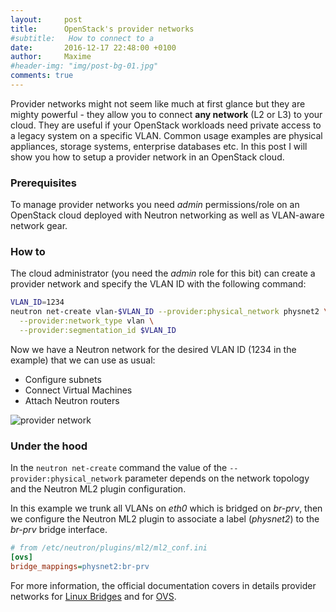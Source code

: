 ```yaml
---
layout:     post
title:      OpenStack's provider networks
#subtitle:   How to connect to a
date:       2016-12-17 22:48:00 +0100
author:     Maxime
#header-img: "img/post-bg-01.jpg"
comments: true
---
```


Provider networks might not seem like much at first glance but they are mighty powerful - they allow you to connect **any network** (L2 or L3) to your cloud. They are useful if your OpenStack workloads need private access to a legacy system on a specific VLAN. Common usage examples are physical appliances, storage systems, enterprise databases etc.
In this post I will show you how to setup a provider network in an OpenStack cloud.

### Prerequisites

To manage provider networks you need *admin* permissions/role on an OpenStack cloud deployed with Neutron networking as well as VLAN-aware network gear.

### How to

The cloud administrator (you need the *admin* role for this bit) can create a provider network and specify the VLAN ID with the following command:

```bash
VLAN_ID=1234
neutron net-create vlan-$VLAN_ID --provider:physical_network physnet2 \
  --provider:network_type vlan \
  --provider:segmentation_id $VLAN_ID
```

Now we have a Neutron network for the desired VLAN ID (1234 in the example) that we can use as usual:
* Configure subnets
* Connect Virtual Machines
* Attach Neutron routers

![provider network]({{site.url}}/img/posts/openstack-provider-network.svg)

### Under the hood

In the `neutron net-create` command the value of the `--provider:physical_network` parameter depends on the network topology and the Neutron ML2 plugin configuration.

In this example we trunk all VLANs on *eth0* which is bridged on *br-prv*, then we configure the Neutron ML2 plugin to associate a label (*physnet2*) to the *br-prv* bridge interface.

```ini
# from /etc/neutron/plugins/ml2/ml2_conf.ini
[ovs]
bridge_mappings=physnet2:br-prv
```

For more information, the official documentation covers in details provider networks for [Linux Bridges](http://docs.openstack.org/mitaka/networking-guide/scenario-provider-lb.html) and for [OVS](http://docs.openstack.org/mitaka/networking-guide/scenario-provider-ovs.html).
